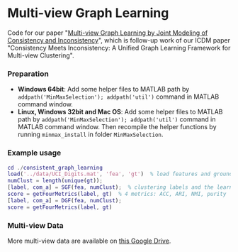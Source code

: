# Multi-view Graph Learning
Code for our paper "[Multi-view Graph Learning by Joint Modeling of Consistency and Inconsistency](https://arxiv.org/abs/2008.10208)", which is follow-up work of our ICDM paper "Consistency Meets Inconsistency: A Unified Graph Learning Framework for Multi-view Clustering".


### Preparation
* **Windows 64bit**: 
Add some helper files to MATLAB path by `addpath('MinMaxSelection'); addpath('util')` command in MATLAB command window.
* **Linux, Windows 32bit and Mac OS**: 
Add some helper files to MATLAB path by `addpath('MinMaxSelection'); addpath('util')` command in MATLAB command window. Then recompile the helper functions by running `minmax_install` in folder `MinMaxSelection`.


### Example usage
```MATLAB
cd ./consistent_graph_learning
load('../data/UCI_Digits.mat', 'fea', 'gt')  % load features and ground truth
numClust = length(unique(gt)); 
[label, com_a] = SGF(fea, numClust);  % clustering labels and the learned consistent graph
score = getFourMetrics(label, gt)  % 4 metrics: ACC, ARI, NMI, purity
[label, com_a] = DGF(fea, numClust);
score = getFourMetrics(label, gt)
```

### Multi-view Data
More multi-view data are available on [this Google Drive](https://drive.google.com/drive/folders/1vzJ19eGy7sAyLTFtM4IWkKzZhFJsi134?usp=sharing "multi-view data").
